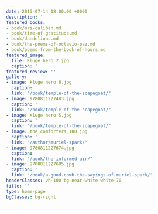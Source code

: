```yaml
---
date: 2015-07-14 18:00:00 +0000
description: ''
featured_books:
- book/mrs-caliban.md
- book/time-of-gratitude.md
- book/dandelions.md
- book/the-poems-of-octavio-paz.md
- book/poems-from-the-book-of-hours.md
featured_image:
  file: Kluge_hero_2.jpg
  caption: ''
featured_review: ''
gallery:
- image: kluge hero 6.jpg
  caption: 
  link: "/book/temple-of-the-scapegoat/"
- image: 9780811227483.jpg
  caption: ''
  link: "/book/temple-of-the-scapegoat/"
- image: Kluge hero 5.jpg
  caption: ''
  link: "/book/temple-of-the-scapegoat/"
- image: the_comforters_100.jpg
  caption: ''
  link: "/author/muriel-spark/"
- image: 9780811227674.jpg
  caption: 
  link: "/book/the-informed-air/"
- image: 9780811227605.jpg
  caption: ''
  link: "/book/a-good-comb-the-sayings-of-muriel-spark/"
headerClasses: vh-100 bg-near-white white-70
title: ''
type: home-page
bgClasses: bg-right

---
```

